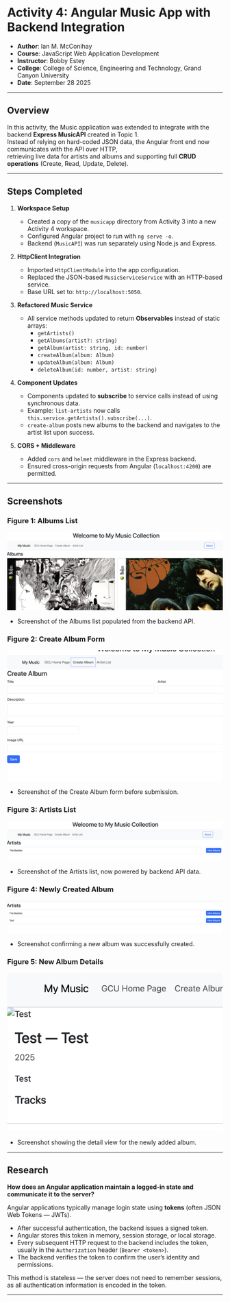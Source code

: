 # Activity 4: Angular Music App with Backend Integration

- **Author**: Ian M. McConihay  
- **Course**: JavaScript Web Application Development  
- **Instructor**: Bobby Estey  
- **College**: College of Science, Engineering and Technology, Grand Canyon University  
- **Date**: September 28 2025  

---

## Overview

In this activity, the Music application was extended to integrate with the backend **Express MusicAPI** created in Topic 1.  
Instead of relying on hard-coded JSON data, the Angular front end now communicates with the API over HTTP,  
retrieving live data for artists and albums and supporting full **CRUD operations** (Create, Read, Update, Delete).  

---

## Steps Completed

1. **Workspace Setup**
   - Created a copy of the `musicapp` directory from Activity 3 into a new Activity 4 workspace.  
   - Configured Angular project to run with `ng serve -o`.  
   - Backend (`MusicAPI`) was run separately using Node.js and Express.

2. **HttpClient Integration**
   - Imported `HttpClientModule` into the app configuration.  
   - Replaced the JSON-based `MusicServiceService` with an HTTP-based service.  
   - Base URL set to: `http://localhost:5050`.

3. **Refactored Music Service**
   - All service methods updated to return **Observables** instead of static arrays:
     - `getArtists()`
     - `getAlbums(artist?: string)`
     - `getAlbum(artist: string, id: number)`
     - `createAlbum(album: Album)`
     - `updateAlbum(album: Album)`
     - `deleteAlbum(id: number, artist: string)`

4. **Component Updates**
   - Components updated to **subscribe** to service calls instead of using synchronous data.  
   - Example: `list-artists` now calls `this.service.getArtists().subscribe(...)`.  
   - `create-album` posts new albums to the backend and navigates to the artist list upon success.  

5. **CORS + Middleware**
   - Added `cors` and `helmet` middleware in the Express backend.  
   - Ensured cross-origin requests from Angular (`localhost:4200`) are permitted.  

---

## Screenshots

### Figure 1: Albums List
![Albums](./Albums.png)  
- Screenshot of the Albums list populated from the backend API.  

### Figure 2: Create Album Form
![CreateAlbum](./CreateAlbum.png)  
- Screenshot of the Create Album form before submission.  

### Figure 3: Artists List
![Artists](./Artists.png)  
- Screenshot of the Artists list, now powered by backend API data.  

### Figure 4: Newly Created Album
![CreatedAlbum](./CreatedAlbum.png)  
- Screenshot confirming a new album was successfully created.  

### Figure 5: New Album Details
![NewAlbumDetails](./NewAlbumDetails.png)  
- Screenshot showing the detail view for the newly added album.  

---

## Research

**How does an Angular application maintain a logged-in state and communicate it to the server?**

Angular applications typically manage login state using **tokens** (often JSON Web Tokens — JWTs).  
- After successful authentication, the backend issues a signed token.  
- Angular stores this token in memory, session storage, or local storage.  
- Every subsequent HTTP request to the backend includes the token, usually in the `Authorization` header (`Bearer <token>`).  
- The backend verifies the token to confirm the user’s identity and permissions.  

This method is stateless — the server does not need to remember sessions, as all authentication information is encoded in the token.  

---